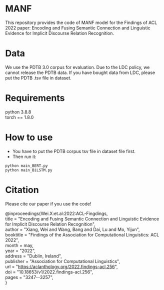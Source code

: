 # MANF
This repository provides the code of MANF model for the Findings of ACL 2022 paper: Encoding and Fusing Semantic Connection and Linguistic Evidence for Implicit Discourse Relation Recognition.

# Data
We use the PDTB 3.0 corpus for evaluation. Due to the LDC policy, we cannot release the PDTB data. If you have bought data from LDC, please put the PDTB .tsv file in dataset.

# Requirements
python 3.8.8  
torch == 1.8.0

# How to use
- You have to put the PDTB corpus tsv file in dataset file first.
- Then run it:  
```
python main_BERT.py
python main_BiLSTM.py
```

# Citation
Please cite our paper if you use the code!

@inproceedings{Wei.X:et.al:2022:ACL-Fingdings,  
    title = "Encoding and Fusing Semantic Connection and Linguistic Evidence for Implicit Discourse Relation Recognition",  
    author = "Xiang, Wei and Wang, Bang and Dai, Lu and Mo, Yijun",  
        booktitle = "Findings of the Association for Computational Linguistics: ACL 2022",  
        month = may,  
        year = "2022",  
        address = "Dublin, Ireland",  
        publisher = "Association for Computational Linguistics",  
        url = "https://aclanthology.org/2022.findings-acl.256",  
        doi = "10.18653/v1/2022.findings-acl.256",  
        pages = "3247--3257",  
}
